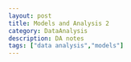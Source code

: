 ```yaml
---
layout: post
title: Models and Analysis 2
category: DataAnalysis
description: DA notes
tags: ["data analysis","models"]
---
```


